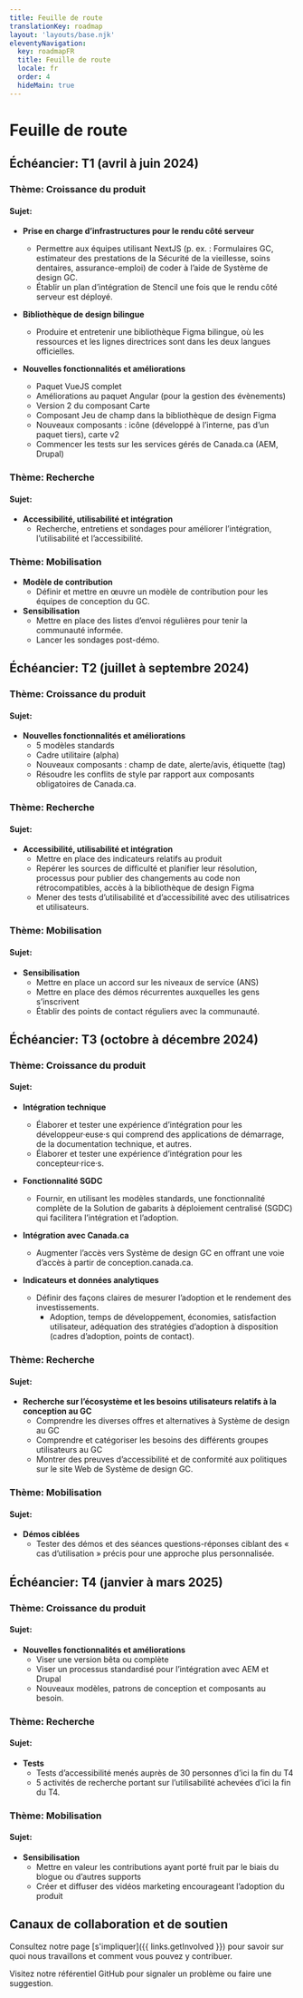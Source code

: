 ```yaml
---
title: Feuille de route
translationKey: roadmap
layout: 'layouts/base.njk'
eleventyNavigation:
  key: roadmapFR
  title: Feuille de route
  locale: fr
  order: 4
  hideMain: true
---
```


# Feuille de route
## Échéancier: T1 (avril à juin 2024) 

### Thème: Croissance du produit

#### Sujet:
- **Prise en charge d’infrastructures pour le rendu côté serveur**
  - Permettre aux équipes utilisant NextJS (p. ex. : Formulaires GC, estimateur des prestations de la Sécurité de la vieillesse, soins dentaires, assurance-emploi) de coder à l’aide de Système de design GC.
  - Établir un plan d’intégration de Stencil une fois que le rendu côté serveur est déployé.

- **Bibliothèque de design bilingue**
  - Produire et entretenir une bibliothèque Figma bilingue, où les ressources et les lignes directrices sont dans les deux langues officielles.
- **Nouvelles fonctionnalités et améliorations**
  - Paquet VueJS complet
  - Améliorations au paquet Angular (pour la gestion des évènements)
  - Version 2 du composant Carte
  - Composant Jeu de champ dans la bibliothèque de design Figma
  - Nouveaux composants : icône (développé à l’interne, pas d’un paquet tiers), carte v2
  - Commencer les tests sur les services gérés de Canada.ca (AEM, Drupal)

### Thème: Recherche
#### Sujet:
- **Accessibilité, utilisabilité et intégration**
  - Recherche, entretiens et sondages pour améliorer l’intégration, l’utilisabilité et l’accessibilité.

### Thème: Mobilisation
- **Modèle de contribution**
  - Définir et mettre en œuvre un modèle de contribution pour les équipes de conception du GC.
- **Sensibilisation**
  - Mettre en place des listes d’envoi régulières pour tenir la communauté informée.
  - Lancer les sondages post-démo.

## Échéancier: T2 (juillet à septembre 2024) 

### Thème: Croissance du produit

#### Sujet:
- **Nouvelles fonctionnalités et améliorations**
  - 5 modèles standards
  - Cadre utilitaire (alpha)
  - Nouveaux composants : champ de date, alerte/avis, étiquette (tag)
  - Résoudre les conflits de style par rapport aux composants obligatoires de Canada.ca.

### Thème: Recherche
#### Sujet:
- **Accessibilité, utilisabilité et intégration**
  - Mettre en place des indicateurs relatifs au produit
  - Repérer les sources de difficulté et planifier leur résolution, processus pour publier des changements au code non rétrocompatibles, accès à la bibliothèque de design Figma
  - Mener des tests d’utilisabilité et d’accessibilité avec des utilisatrices et utilisateurs.

### Thème: Mobilisation
#### Sujet:
- **Sensibilisation**
  - Mettre en place un accord sur les niveaux de service (ANS)
  - Mettre en place des démos récurrentes auxquelles les gens s’inscrivent
  - Établir des points de contact réguliers avec la communauté.

## Échéancier: T3 (octobre à décembre 2024) 

### Thème: Croissance du produit
#### Sujet:
- **Intégration technique**
  - Élaborer et tester une expérience d’intégration pour les développeur·euse·s qui comprend des applications de démarrage, de la documentation technique, et autres.
  - Élaborer et tester une expérience d’intégration pour les concepteur·rice·s.

- **Fonctionnalité SGDC**
  - Fournir, en utilisant les modèles standards, une fonctionnalité complète de la Solution de gabarits à déploiement centralisé (SGDC) qui facilitera l’intégration et l’adoption.
- **Intégration avec Canada.ca**
  - Augmenter l’accès vers Système de design GC en offrant une voie d’accès à partir de conception.canada.ca.
- **Indicateurs et données analytiques**
  - Définir des façons claires de mesurer l’adoption et le rendement des investissements.
    - Adoption, temps de développement, économies, satisfaction utilisateur, adéquation des stratégies d’adoption à disposition (cadres d’adoption, points de contact).

### Thème: Recherche
#### Sujet:
- **Recherche sur l’écosystème et les besoins utilisateurs relatifs à la conception au GC**
  - Comprendre les diverses offres et alternatives à Système de design au GC
  - Comprendre et catégoriser les besoins des différents groupes utilisateurs au GC
  - Montrer des preuves d’accessibilité et de conformité aux politiques sur le site Web de Système de design GC.

### Thème: Mobilisation
#### Sujet:
- **Démos ciblées**
  - Tester des démos et des séances questions-réponses ciblant des « cas d’utilisation » précis pour une approche plus personnalisée.

## Échéancier: T4 (janvier à mars 2025)

### Thème: Croissance du produit
#### Sujet:
- **Nouvelles fonctionnalités et améliorations**
  - Viser une version bêta ou complète
  - Viser un processus standardisé pour l’intégration avec AEM et Drupal
  - Nouveaux modèles, patrons de conception et composants au besoin.

### Thème: Recherche
#### Sujet:
- **Tests**
  - Tests d’accessibilité menés auprès de 30 personnes d’ici la fin du T4
  - 5 activités de recherche portant sur l’utilisabilité achevées d’ici la fin du T4.

### Thème: Mobilisation
#### Sujet:
- **Sensibilisation**
  - Mettre en valeur les contributions ayant porté fruit par le biais du blogue ou d’autres supports
  - Créer et diffuser des vidéos marketing encourageant l’adoption du produit

## Canaux de collaboration et de soutien

Consultez notre page [s'impliquer]({{ links.getInvolved }}) pour savoir sur quoi nous travaillons et comment vous pouvez y contribuer.

Visitez notre <gcds-link external href="{{ links.githubCompsIssues }}">référentiel GitHub</gcds-link> pour signaler un problème ou faire une suggestion.

